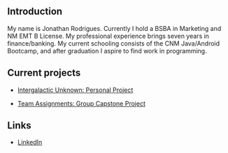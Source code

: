 ## Introduction

My name is Jonathan Rodrigues. Currently I hold a BSBA in Marketing and NM EMT B License. My professional experience brings seven years in finance/banking. My current schooling consists of the CNM Java/Android Bootcamp, and after graduation I aspire to find work in programming.

## Current projects

* [Intergalactic Unknown: Personal Project](https://ddc-java-13.github.io/intergalactic-unknown/)

* [Team Assignments: Group Capstone Project](https://team-assignments.github.io/)

## Links

* [LinkedIn](https://www.linkedin.com/in/jonrodrigues24/)